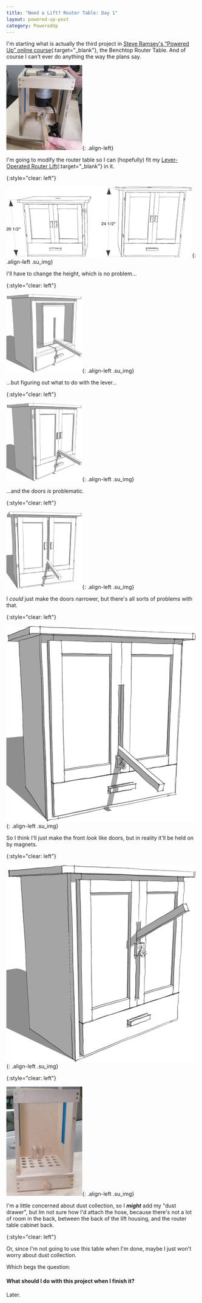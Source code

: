 ```yaml
---
title: "Need a Lift? Router Table: Day 1"
layout: powered-up-post
category: PoweredUp
---
```

I'm starting what is actually the third project in [Steve Ramsey's “Powered Up” online course](https://theweekendwoodworker.com/powered-up){:target="_blank"}, the Benchtop Router Table. And of course I can't ever do anything the way the plans say.

<style>
  .su_img {
    padding: 10px;
    border: 2px solid black;
    background-color: white;
  }
</style>

![](/assets/images-posts/powered-up-2/powered-up-2-01-1-01.jpg){: .align-left}

I'm going to modify the router table so I can (hopefully) fit my [Lever-Operated Router Lift](https://youtu.be/LJqPDADi8MM){:target="_blank"} in it.

{:style="clear: left"}

![](/assets/images-posts/powered-up-2/powered-up-2-01-1-02.jpg){: .align-left .su_img}

I'll have to change the height, which is no problem...

{:style="clear: left"}

![](/assets/images-posts/powered-up-2/powered-up-2-01-1-03.jpg){: .align-left .su_img}

...but figuring out what to do with the lever...

{:style="clear: left"}

![](/assets/images-posts/powered-up-2/powered-up-2-01-1-04.jpg){: .align-left .su_img}

...and the doors *is* problematic.

{:style="clear: left"}

![](/assets/images-posts/powered-up-2/powered-up-2-01-1-05.jpg){: .align-left .su_img}

I *could* just make the doors narrower, but there's all sorts of problems with that.

{:style="clear: left"}

![](/assets/images-posts/powered-up-2/powered-up-2-01-1-06.jpg){: .align-left .su_img}

So I think I'll just make the front *look* like doors, but in reality it'll be held on by magnets.

{:style="clear: left"}

![](/assets/images-posts/powered-up-2/powered-up-2-01-1-07.jpg){: .align-left .su_img}

{:style="clear: left"}

![](/assets/images-posts/powered-up-2/powered-up-2-01-1-08.jpg){: .align-left .su_img}

I'm a little concerned about dust collection, so I ***might*** add my "dust drawer", but Im not sure how I'd attach the hose, because there's not a lot of room in the back, between the back of the lift housing, and the router table cabinet back.

{:style="clear: left"}

Or, since I'm not going to use this table when I'm done, maybe I just won't worry about dust collection.

Which begs the question:

#### What should I do with this project when I finish it?

Later.